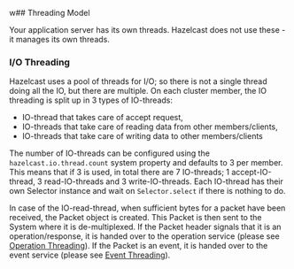 w## Threading Model

Your application server has its own threads. Hazelcast does not use these - it manages its own threads.

### I/O Threading

Hazelcast uses a pool of threads for I/O; so there is not a single thread doing all the IO, but there are multiple. On each cluster
member, the IO threading is split up in 3 types of IO-threads:

* IO-thread that takes care of accept request,
* IO-threads that take care of reading data from other members/clients,
* IO-threads that take care of writing data to other members/clients

The number of IO-threads can be configured using the `hazelcast.io.thread.count` system property and defaults to 3 per member. 
This means that if 3 is used, in total there are 7 IO-threads; 1 accept-IO-thread, 3 read-IO-threads and 3 write-IO-threads. Each 
IO-thread has their own Selector instance and wait on `Selector.select` if there is nothing to do.

In case of the IO-read-thread, when sufficient bytes for a packet have been received, the Packet object is created. This Packet is 
then sent to the System where it is de-multiplexed. If the Packet header signals that it is an operation/response, it is handed 
over to the operation service (please see [Operation Threading](#operation-threading)). If the Packet is an event, it is handed 
over to the event service (please see [Event Threading](#event-threading)). 

